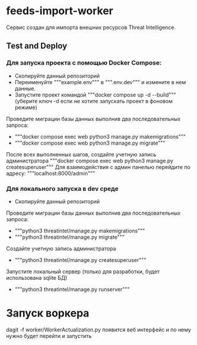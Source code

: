 # feeds-import-worker

Сервис создан для импорта внешних ресурсов Threat Intelligence.

## Test and Deploy

### Для запуска проекта с помощью Docker Compose:

- Скопируйте данный репозиторий
- Переименуйте """example.env""" в """.env.dev""" и измените в нем данные.
- Запустите проект командой """docker compose up -d --build""" (уберите ключ -d если не хотите запускать проект в фоновом режиме)

Проведите миграции базы данных выполнив два последовательных запроса:

- """docker compose exec web python3 manage.py makemigrations"""
- """docker compose exec web python3 manage.py migrate"""

После всех выполненных шагов, создайте учетную запись администратора
"""docker compose exec web python3 manage.py createsuperuser"""
Для взаимодействия с админ панелью перейдите по адресу: """localhost:8000/admin"""

### Для локального запуска в dev среде

- Скопируйте данный репозиторий

Проведите миграции базы данных выполнив два последовательных запроса:

- """python3 threatintel/manage.py makemigrations"""
- """python3 threatintel/manage.py migrate"""

Создайте учетную запись администратора

- """python3 threatintel/manage.py createsuperuser"""

Запустите локальный сервер (только для разработки, будет использована sqlite БД)

- """python3 threatintel/manage.py runserver"""


# Запуск воркера
dagit -f worker/WorkerActualization.py
появится веб интерфейс и по нему нужно будет перейти и запустить
